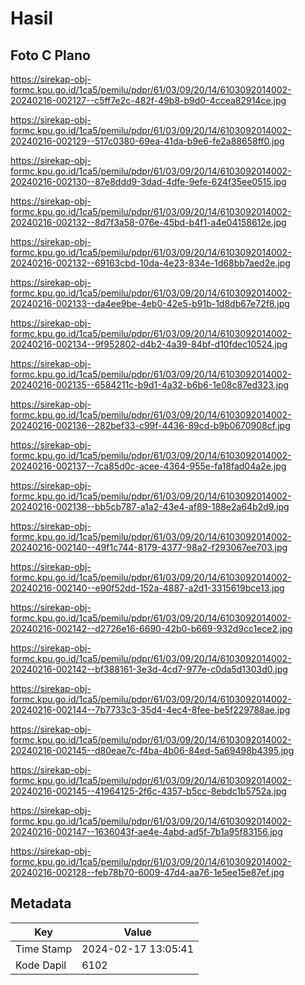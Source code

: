 # Hasil

## Foto C Plano

https://sirekap-obj-formc.kpu.go.id/1ca5/pemilu/pdpr/61/03/09/20/14/6103092014002-20240216-002127--c5ff7e2c-482f-49b8-b9d0-4ccea82914ce.jpg

https://sirekap-obj-formc.kpu.go.id/1ca5/pemilu/pdpr/61/03/09/20/14/6103092014002-20240216-002129--517c0380-69ea-41da-b9e6-fe2a88658ff0.jpg

https://sirekap-obj-formc.kpu.go.id/1ca5/pemilu/pdpr/61/03/09/20/14/6103092014002-20240216-002130--87e8ddd9-3dad-4dfe-9efe-624f35ee0515.jpg

https://sirekap-obj-formc.kpu.go.id/1ca5/pemilu/pdpr/61/03/09/20/14/6103092014002-20240216-002132--8d7f3a58-076e-45bd-b4f1-a4e04158612e.jpg

https://sirekap-obj-formc.kpu.go.id/1ca5/pemilu/pdpr/61/03/09/20/14/6103092014002-20240216-002132--69163cbd-10da-4e23-834e-1d68bb7aed2e.jpg

https://sirekap-obj-formc.kpu.go.id/1ca5/pemilu/pdpr/61/03/09/20/14/6103092014002-20240216-002133--da4ee9be-4eb0-42e5-b91b-1d8db67e72f8.jpg

https://sirekap-obj-formc.kpu.go.id/1ca5/pemilu/pdpr/61/03/09/20/14/6103092014002-20240216-002134--9f952802-d4b2-4a39-84bf-d10fdec10524.jpg

https://sirekap-obj-formc.kpu.go.id/1ca5/pemilu/pdpr/61/03/09/20/14/6103092014002-20240216-002135--6584211c-b9d1-4a32-b6b6-1e08c87ed323.jpg

https://sirekap-obj-formc.kpu.go.id/1ca5/pemilu/pdpr/61/03/09/20/14/6103092014002-20240216-002136--282bef33-c99f-4436-89cd-b9b0670908cf.jpg

https://sirekap-obj-formc.kpu.go.id/1ca5/pemilu/pdpr/61/03/09/20/14/6103092014002-20240216-002137--7ca85d0c-acee-4364-955e-fa18fad04a2e.jpg

https://sirekap-obj-formc.kpu.go.id/1ca5/pemilu/pdpr/61/03/09/20/14/6103092014002-20240216-002138--bb5cb787-a1a2-43e4-af89-188e2a64b2d9.jpg

https://sirekap-obj-formc.kpu.go.id/1ca5/pemilu/pdpr/61/03/09/20/14/6103092014002-20240216-002140--49f1c744-8179-4377-98a2-f293067ee703.jpg

https://sirekap-obj-formc.kpu.go.id/1ca5/pemilu/pdpr/61/03/09/20/14/6103092014002-20240216-002140--e90f52dd-152a-4887-a2d1-3315619bce13.jpg

https://sirekap-obj-formc.kpu.go.id/1ca5/pemilu/pdpr/61/03/09/20/14/6103092014002-20240216-002142--d2726e16-6690-42b0-b669-932d9cc1ece2.jpg

https://sirekap-obj-formc.kpu.go.id/1ca5/pemilu/pdpr/61/03/09/20/14/6103092014002-20240216-002142--bf388161-3e3d-4cd7-977e-c0da5d1303d0.jpg

https://sirekap-obj-formc.kpu.go.id/1ca5/pemilu/pdpr/61/03/09/20/14/6103092014002-20240216-002144--7b7733c3-35d4-4ec4-8fee-be5f229788ae.jpg

https://sirekap-obj-formc.kpu.go.id/1ca5/pemilu/pdpr/61/03/09/20/14/6103092014002-20240216-002145--d80eae7c-f4ba-4b06-84ed-5a69498b4395.jpg

https://sirekap-obj-formc.kpu.go.id/1ca5/pemilu/pdpr/61/03/09/20/14/6103092014002-20240216-002145--41964125-2f6c-4357-b5cc-8ebdc1b5752a.jpg

https://sirekap-obj-formc.kpu.go.id/1ca5/pemilu/pdpr/61/03/09/20/14/6103092014002-20240216-002147--1636043f-ae4e-4abd-ad5f-7b1a95f83156.jpg

https://sirekap-obj-formc.kpu.go.id/1ca5/pemilu/pdpr/61/03/09/20/14/6103092014002-20240216-002128--feb78b70-6009-47d4-aa76-1e5ee15e87ef.jpg


## Metadata

| Key        | Value               |
| ---------- | ------------------- |
| Time Stamp | 2024-02-17 13:05:41 |
| Kode Dapil | 6102                |



